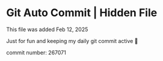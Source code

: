 # Git Auto Commit | Hidden File

This file was added Feb 12, 2025

Just for fun and keeping my daily git commit active 🤪

commit number: 267071

